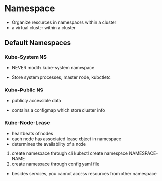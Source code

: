 # Namespace

- Organize resources in namespaces within a cluster
- a virtual cluster within a cluster

## Default Namespaces

### Kube-System NS

- NEVER modify kube-system namespace

- Store system processes, master node, kubctletc

### Kube-Public NS

- publicly accessible data

- contains a configmap which store cluster info

### Kube-Node-Lease

- heartbeats of nodes
- each node has associated lease object in namespace
- determines the availability of a node

1. create namespace through cli
   kubectl create namespace NAMESPACE-NAME
2. create namespace through config yaml file

- besides services, you cannot access resources from other namespace
